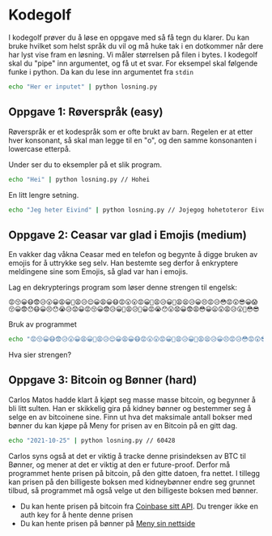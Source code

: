 # Kodegolf

I kodegolf prøver du å løse en oppgave med så få tegn du klarer.
Du kan bruke hvilket som helst språk du vil og må huke tak i en dotkommer når dere har lyst vise fram en løsning.
Vi måler størrelsen på filen i bytes.
I kodegolf skal du "pipe" inn argumentet, og få ut et svar. For eksempel skal følgende funke i python.
Da kan du lese inn argumentet fra `stdin`

```bash
echo "Her er inputet" | python losning.py
```

## Oppgave 1: Røverspråk (easy)

Røverspråk er et kodespråk som er ofte brukt av barn. Regelen er at etter hver konsonant, så skal man legge til en "o", og den samme konsonanten i lowercase etterpå.

Under ser du to eksempler på et slik program.

```bash
echo "Hei" | python losning.py // Hohei
```
En litt lengre setning.

```bash
echo "Jeg heter Eivind" | python losning.py // Jojegog hohetoteror Eivovinondod
```

## Oppgave 2: Ceasar var glad i Emojis (medium)

En vakker dag våkna Ceasar med en telefon og begynte å digge bruken av emojis for å uttrykke seg selv. Han bestemte seg derfor å enkryptere meldingene sine som Emojis, så glad var han i emojis. 

Lag en dekrypterings program som løser denne strengen til engelsk: 

`😡😚😀😷😨😥😮😀😩😀😤😩😥😌😀😩😀😷😡😮😮😡😀😤😩😥😀😬😩😫😥😀😣😡😥😳😡😲😎😀😱😚😀😨😯😷😀😣😯😭😥😟😀😡😚😀😨😥😀😤😩😥😤😀😡😭😯😮😧😀😨😩😳😀😦😲😩😥😮😤😳😎`

Bruk av programmet 
```bash
echo "😡😚😀😷😨😥😮😀😩😀😤😩😥😌😀😩😀😷😡😮😮😡😀😤😩😥😀😬😩😫😥😀😣😡😥😳😡😲😎😀😱😚😀😨😯😷😀😣😯😭😥😟😀😡😚😀😨😥😀😤😩😥😤😀😡😭😯😮😧😀😨😩😳😀😦😲😩😥😮😤😳😎" | python losning.py"
```

Hva sier strengen?

## Oppgave 3: Bitcoin og Bønner (hard)

Carlos Matos hadde klart å kjøpt seg masse masse bitcoin, og begynner å bli litt sulten. Han er skikkelig gira på kidney bønner og bestemmer seg å selge en av bitcoinene sine. Finn ut hva det maksimale antall bokser med bønner du kan kjøpe på Meny for prisen av en Bitcoin på en gitt dag.

```bash
echo "2021-10-25" | python losning.py // 60428
```

Carlos syns også at det er viktig å tracke denne prisindeksen av BTC til Bønner, og mener at det er viktig at den er future-proof. Derfor må programmet hente prisen på bitcoin, på den gitte datoen, fra nettet. I tillegg kan prisen på den billigeste boksen med kidneybønner endre seg grunnet tilbud, så programmet må også velge ut den billigeste boksen med bønner.

- Du kan hente prisen på bitcoin fra [Coinbase sitt API](https://developers.coinbase.com/api/v2#get-spot-price). Du trenger ikke en auth key for å hente denne prisen
- Du kan hente prisen på bønner på [Meny sin nettside](https://meny.no/Sok/?query=kidney%20b%C3%B8nner)
